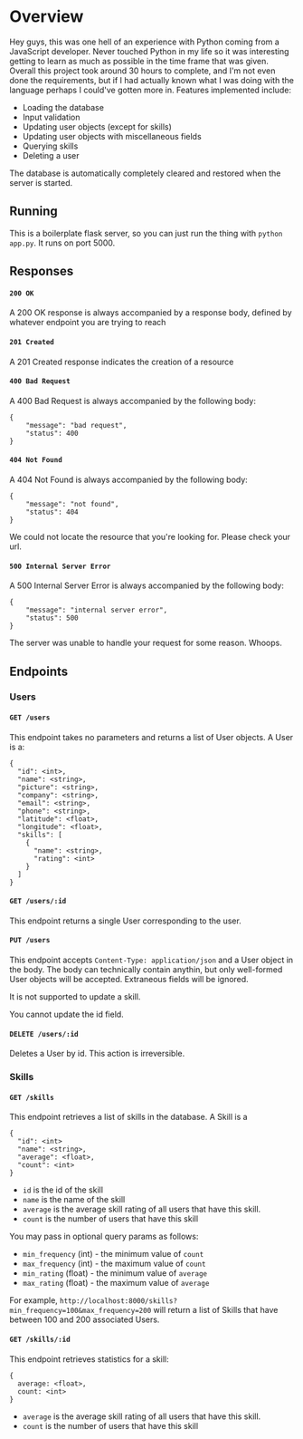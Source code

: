 # Overview

Hey guys, this was one hell of an experience with Python coming from a JavaScript developer. Never touched Python in my life so it was interesting getting to learn as much as possible in the time frame that was given. Overall this project took around 30 hours to complete, and I'm not even done the requirements, but if I had actually known what I was doing with the language perhaps I could've gotten more in. Features implemented include:

- Loading the database
- Input validation
- Updating user objects (except for skills)
- Updating user objects with miscellaneous fields
- Querying skills
- Deleting a user

The database is automatically completely cleared and restored when the server is started.

## Running

This is a boilerplate flask server, so you can just run the thing with `python app.py`. It runs on port 5000.

## Responses

#### `200 OK`

A 200 OK response is always accompanied by a response body, defined by whatever endpoint you are trying to reach

#### `201 Created`

A 201 Created response indicates the creation of a resource

#### `400 Bad Request`

A 400 Bad Request is always accompanied by the following body:
```
{
    "message": "bad request",
    "status": 400
}
```

#### `404 Not Found`

A 404 Not Found is always accompanied by the following body:
```
{
    "message": "not found",
    "status": 404
}
```

We could not locate the resource that you're looking for. Please check your url.

#### `500 Internal Server Error`

A 500 Internal Server Error is always accompanied by the following body:
```
{
    "message": "internal server error",
    "status": 500
}
```

The server was unable to handle your request for some reason. Whoops.


## Endpoints

### Users

#### `GET /users` 

This endpoint takes no parameters and returns a list of User objects. A User is a:

```
{
  "id": <int>,
  "name": <string>,
  "picture": <string>,
  "company": <string>,
  "email": <string>,
  "phone": <string>,
  "latitude": <float>,
  "longitude": <float>,
  "skills": [
    {
      "name": <string>,
      "rating": <int>
    }
  ]
}
```

#### `GET /users/:id`

This endpoint returns a single User corresponding to the user.

#### `PUT /users`

This endpoint accepts `Content-Type: application/json` and a User object in the body. The body can technically contain anythin, but only well-formed User objects will be accepted. Extraneous fields will be ignored.

It is not supported to update a skill.

You cannot update the id field.

#### `DELETE /users/:id`

Deletes a User by id. This action is irreversible.

### Skills

#### `GET /skills`

This endpoint retrieves a list of skills in the database. A Skill is a

```
{
  "id": <int>
  "name": <string>,
  "average": <float>,
  "count": <int>
}
```

- `id` is the id of the skill
- `name` is the name of the skill
- `average` is the average skill rating of all users that have this skill.
- `count` is the number of users that have this skill

You may pass in optional query params as follows:

- `min_frequency` (int) - the minimum value of `count`
- `max_frequency` (int) - the maximum value of `count`
- `min_rating` (float) - the minimum value of `average`
- `max_rating` (float) - the maximum value of `average`

For example, `http://localhost:8000/skills?min_frequency=100&max_frequency=200` will return a list of Skills that have between 100 and 200 associated Users.

#### `GET /skills/:id`

This endpoint retrieves statistics for a skill:

```
{
  average: <float>,
  count: <int>
}
```

- `average` is the average skill rating of all users that have this skill.
- `count` is the number of users that have this skill

